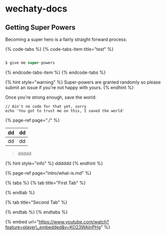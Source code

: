 # wechaty-docs

## Getting Super Powers

Becoming a super hero is a fairly straight forward process:

{% code-tabs %}
{% code-tabs-item title="test" %}
```javascript

$ give me super-powers
```
{% endcode-tabs-item %}
{% endcode-tabs %}

{% hint style="warning" %}
 Super-powers are granted randomly so please submit an issue if you're not happy with yours.
{% endhint %}

Once you're strong enough, save the world:

```
// Ain't no code for that yet, sorry
echo 'You got to trust me on this, I saved the world'
```

{% page-ref page="./" %}

| dd | dd |
| :--- | :--- |
| dd | dd |

> ddddd

{% hint style="info" %}
dddddd
{% endhint %}

{% page-ref page="intro/what-is.md" %}

{% tabs %}
{% tab title="First Tab" %}

{% endtab %}

{% tab title="Second Tab" %}

{% endtab %}
{% endtabs %}

{% embed url="https://www.youtube.com/watch?feature=player\_embedded&v=KO23WAlnPHg" %}

